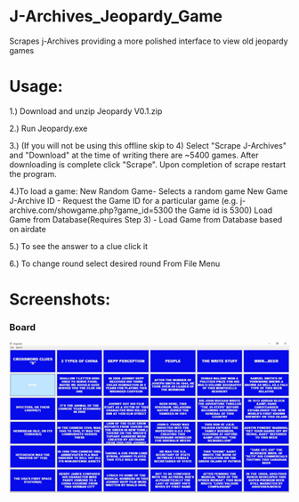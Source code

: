 # J-Archives_Jeopardy_Game
Scrapes j-Archives providing a more polished interface to view old jeopardy games

# Usage:

1.) Download and unzip Jeopardy V0.1.zip

2.) Run Jeopardy.exe

3.) (If you will not be using this offline skip to 4) Select "Scrape J-Archives" and "Download" at the time of writing there are ~5400    games. After downloading is complete click "Scrape". Upon completion of scrape restart the program.

4.)To load a game:
    New Random Game- Selects a random game
    New Game J-Archive ID - Request the Game ID for a particular game
        (e.g. j-archive.com/showgame.php?game_id=5300 the Game id is 5300)
    Load Game from Database(Requires Step 3) - Load Game from Database based on airdate

5.) To see the answer to a clue click it

6.) To change round select desired round From File Menu

# Screenshots:
### Board
![](https://github.com/rromo12/J-Archives_Jeopardy_Game/blob/master/Screenshots/JeopardyBoard2.JPG?raw=true)


